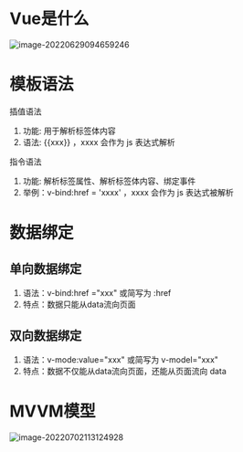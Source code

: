 # Vue是什么

![image-20220629094659246](C:\Users\1\AppData\Roaming\Typora\typora-user-images\image-20220629094659246.png)

# 模板语法

插值语法

1. 功能: 用于解析标签体内容 
2.  语法: {{xxx}} ，xxxx 会作为 js 表达式解析

指令语法

1. 功能: 解析标签属性、解析标签体内容、绑定事件
2.  举例：v-bind:href = 'xxxx' ，xxxx 会作为 js 表达式被解析

# 数据绑定

## 单向数据绑定

1. 语法：v-bind:href ="xxx" 或简写为 :href
1.  特点：数据只能从data流向页面

## 双向数据绑定

1. 语法：v-mode:value="xxx" 或简写为 v-model="xxx"
1.  特点：数据不仅能从data流向页面，还能从页面流向 data

# MVVM模型

![image-20220702113124928](C:\Users\1\AppData\Roaming\Typora\typora-user-images\image-20220702113124928.png)